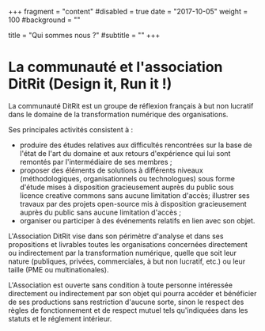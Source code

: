 +++
fragment = "content"
#disabled = true
date = "2017-10-05"
weight = 100
#background = ""

title = "Qui sommes nous ?"
#subtitle = ""
+++

# La communauté et l'association DitRit (Design it, Run it !)

La communauté DitRit est un groupe de réflexion français à but non lucratif dans le domaine de la transformation numérique des organisations.

Ses principales activités consistent à :

* produire des études relatives aux difficultés rencontrées sur la base de l'état de l'art du domaine et aux retours d'expérience qui lui sont remontés par l'intermédiaire de ses membres ;
* proposer des éléments de solutions à différents niveaux (méthodologiques, organisationnels ou technologues) sous forme d'étude mises à disposition gracieusement auprès du public sous licence creative commons sans aucune limitation d'accès;
illustrer ses travaux par des projets open-source mis à disposition gracieusement auprès du public sans aucune limitation d'accès ;
* organiser ou participer à des événements relatifs en lien avec son objet.

L'Association DitRit vise dans son périmètre d'analyse et dans ses propositions et livrables toutes les organisations concernées directement ou indirectement par la transformation numérique, quelle que soit leur nature (publiques, privées, commerciales, à but non lucratif, etc.) ou leur taille (PME ou multinationales).

L'Association est ouverte sans condition à toute personne intéressée directement ou indirectement par son objet qui pourra accéder et bénéficier de ses productions sans restriction d'aucune sorte, sinon le respect des règles de fonctionnement et de respect mutuel tels qu'indiquées dans les statuts et le réglement intérieur.

